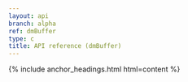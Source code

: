 ```yaml
---
layout: api
branch: alpha
ref: dmBuffer
type: c
title: API reference (dmBuffer)
---
```

{% include anchor_headings.html html=content %}